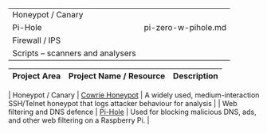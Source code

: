 
| | | 
| --- | --- |
| Honeypot / Canary ||
|Pi-Hole | pi-zero-w-pihole.md |
| Firewall / IPS | |
| Scripts – scanners and analysers | |

| Project Area              | Project Name / Resource                                                                 | Description                                                                                     |
|---------------------------|-----------------------------------------------------------------------------------------|-------------------------------------------------------------------------------------------------|

| Honeypot / Canary         | [Cowrie Honeypot](https://www.cowrie.org/)                                             | A widely used, medium-interaction SSH/Telnet honeypot that logs attacker behaviour for analysis |
| Web filtering and DNS defence | [Pi-Hole](pi-zero-w-pihole.md) | Used for blocking malicious DNS, ads, and other web filtering on a Raspberry Pi. |





<!--
The following are untested

| Firewall / IPS             | [IPFire (Linux distro)](https://www.ipfire.org/)                                       | Open-source firewall distro offering stateful packet inspection, IDS/IPS modules, VPN, web UI—ideal for learning and deployment :contentReference[oaicite:3]{index=3}. |
| Firewall / IPS             | Suricata guide – “Open Source IDS/IPS Suricata for Beginners” (DEV Community)          | Step-by-step guide to install and configure Suricata as an IDS/IPS—great for beginners :contentReference[oaicite:4]{index=4}. |
| Scripts – Scanners & Analysers | [Zero-To-Mastery: Portscanner in Python](https://www.zerotomastery.io/blog/cybersecurity-practice-projects/) | A beginner project to build a port scanner (plus optionally a keylogger or backdoor) in Python—helps learn network discovery and scripting :contentReference[oaicite:5]{index=5}. |
| Scripts – Scanners & Analysers | [Simple firewall simulator in Python (guide)](https://galaxy.ai/youtube-summarizer/building-a-simple-firewall-simulator-with-python-a-beginners-guide-UfyF6CvL4Ts) | Build a basic firewall simulator from scratch—great for grasping rule-based traffic filtering logic :contentReference[oaicite:6]{index=6}. |

-->
